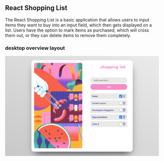 ## React Shopping List
The React Shopping List is a basic application that allows users to input items they want to buy into an input field, which then gets displayed on a list. Users have the option to mark items as purchased, which will cross them out, or they can delete items to remove them completely.

### desktop overview layout
![Overview](src/assets/localhost_3000_.png)